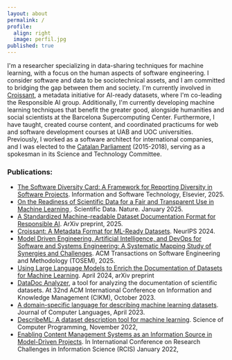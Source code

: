 ```yaml
---
layout: about
permalink: /
profile:
  align: right
  image: perfil.jpg
published: true
---
```

I'm a researcher specializing in data-sharing techniques for machine learning, with a focus on the human aspects of software engineering. I consider software and data to be sociotechnical assets, and I am committed to bridging the gap between them and society. I'm currently involved in [Croissant](https://mlcommons.org/working-groups/data/croissant/), a metadata initiative for AI-ready datasets, where I'm co-leading the Responsible AI group. Additionally, I'm currently developing machine learning techniques that benefit the greater good, alongside humanities and social scientists at the Barcelona Supercomputing Center. Furthermore, I have taught, created course content, and coordinated practicums for web and software development courses at UAB and UOC universities. Previously, I worked as a software architect for international companies, and I was elected to the [Catalan Parliament](https://www.parlament.cat/web/composicio/diputats-fitxa/index.html?p_codi=1851&p_legislatura=11) (2015-2018), serving as a spokesman in its Science and Technology Committee.


### Publications:
* [The Software Diversity Card: A Framework for Reporting Diversity in Software Projects](https://arxiv.org/pdf/2503.05470). Information and Software Technology, Elsevier, 2025.
* [On the Readiness of Scientific Data for a Fair and Transparent Use in Machine Learning ](https://www.nature.com/articles/s41597-025-04402-4). Scientific Data. Nature. January 2025.
* [A Standardized Machine-readable Dataset Documentation Format for Responsible AI](https://arxiv.org/pdf/2407.16883). ArXiv preprint, 2025.
* [Croissant: A Metadata Format for ML-Ready Datasets](https://proceedings.neurips.cc/paper_files/paper/2024/file/9547b09b722f2948ff3ddb5d86002bc0-Paper-Datasets_and_Benchmarks_Track.pdf). NeurIPS 2024.
* [Model Driven Engineering, Artificial Intelligence, and DevOps for Software and Systems Engineering: A Systematic Mapping Study of Synergies and Challenges](https://dl.acm.org/doi/pdf/10.1145/3759454). ACM Transactions on Software Engineering and Methodology (TOSEM), 2025.
* [Using Large Language Models to Enrich the Documentation of Datasets for Machine Learning](https://arxiv.org/pdf/2404.15320). April 2024, arXiv preprint
* [DataDoc Analyzer](https://dl.acm.org/doi/abs/10.1145/3583780.3614737), a tool for analyzing the documentation of scientific datasets. At 32nd ACM International Conference on Information and Knowledge Management (CIKM), October 2023.
* [A domain-specific language for describing machine learning datasets](https://doi.org/10.1016/j.cola.2023.101209). Journal of Computer Languages, April 2023.
* [DescribeML: A dataset description tool for machine learning](https://doi.org/10.1016/j.scico.2023.103030). Science of Computer Programming, November 2022,
* [Enabling Content Management Systems as an Information Source in Model-Driven Projects](https://doi.org/10.1007/978-3-031-05760-1_30). In International Conference on Research Challenges in Information Science (RCIS) January 2022,
